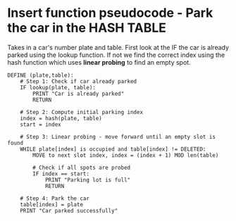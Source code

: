 # Insert function pseudocode - Park the car in the HASH TABLE
Takes in a car's number plate and table. First look at the IF the car is already parked using the lookup function.
If not we find the correct index using the hash function which uses **linear probing** to find an empty spot.
```
DEFINE (plate,table):
    # Step 1: Check if car already parked
    IF lookup(plate, table):
        PRINT "Car is already parked"
        RETURN
    
    # Step 2: Compute initial parking index
    index = hash(plate, table)
    start = index

    # Step 3: Linear probing - move forward until an empty slot is found
    WHILE plate[index] is occupied and table[index] != DELETED:
        MOVE to next slot index, index = (index + 1) MOD len(table)

        # Check if all spots are probed
        IF index == start:
            PRINT "Parking lot is full"
            RETURN

    # Step 4: Park the car
    table[index] = plate
    PRINT "Car parked successfully"

    
        
